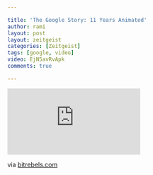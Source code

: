 ```yaml
---

title: 'The Google Story: 11 Years Animated'
author: rami
layout: post
layout: zeitgeist
categories: [Zeitgeist]
tags: [google, video]
video: EjN5avRvApk
comments: true

---
```


<div class="iframe-container">
  <iframe src="https://www.youtube-nocookie.com/embed/" frameborder="0" allow="autoplay; encrypted-media" allowfullscreen></iframe>
</div>

via [bitrebels.com](http://www.bitrebels.com/geek/the-google-story-11-years-animated/)
